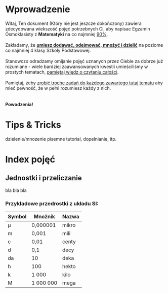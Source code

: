 # Wprowadzenie
Witaj,
Ten dokument (Który nie jest jeszcze dokończony) zawiera zdecydowana wiekszość pojęć potrzebnych Ci, aby napisac Egzamin Ósmoklasisty z **Matematyki** na co najmniej <ins>90%</ins>.<br><br>
Zakładamy, że <ins>**umiesz dodawać, odejmować, mnożyć i dzielić**</ins> na poziome co najmniej 4 klasy Szkoły Podstawowej.<br><br>
Stanowczo odradzamy omijanie pojęć uznanych przez Ciebie za dobrze już rozumiane - wiele bardziej zaawansowanych kwestii umieściliśmy w prostych tematach, <ins>pamiętaj więdz o czytaniu całości</ins>.<br><br>
Pamiętaj, żeby <ins>zrobić troche zadań do każdego zawartego tutaj tematu</ins> aby mieć pewność, że w pełni rozumiesz każdy z nich.<br><br><br>
**Powodzenia!**
# Tips & Tricks
dzielenie/mnozenie pisemne tutorial, dopelnianie, itp.
# Index pojęć
## Jednostki i przeliczanie
bla bla bla
### Przykładowe przedrostki z układu SI:
| Symbol | Mnożnik     | Nazwa |
| ------ | ----------- | ----- |
| µ      | 0,000001    | mikro |
| m      | 0,001       | mili  |
| c      | 0,01        | centy |
| d      | 0,1         | decy  |
| da     | 10          | deka  |
| h      | 100         | hekto |
| k      | 1 000       | kilo  |
| M      | 1 000 000   | mega  |
